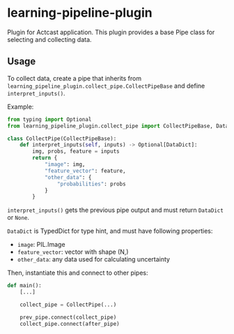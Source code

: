 # learning-pipeline-plugin

Plugin for Actcast application.
This plugin provides a base Pipe class for selecting and collecting data.

## Usage

To collect data, create a pipe that inherits from `learning_pipeline_plugin.collect_pipe.CollectPipeBase`
and define `interpret_inputs()`.

Example:
```python
from typing import Optional
from learning_pipeline_plugin.collect_pipe import CollectPipeBase, DataDict

class CollectPipe(CollectPipeBase):
    def interpret_inputs(self, inputs) -> Optional[DataDict]:
        img, probs, feature = inputs
        return {
            "image": img,
            "feature_vector": feature,
            "other_data": {
                "probabilities": probs
            }
        }
```

`interpret_inputs()` gets the previous pipe output and must return `DataDict` or `None`.

`DataDict` is TypedDict for type hint, and must have following properties:

- `image`: PIL.Image
- `feature_vector`: vector with shape (N,)
- `other_data`: any data used for calculating uncertainty

Then, instantiate this and connect to other pipes:

```python
def main():
    [...]

    collect_pipe = CollectPipe(...)

    prev_pipe.connect(collect_pipe)
    collect_pipe.connect(after_pipe)
```
